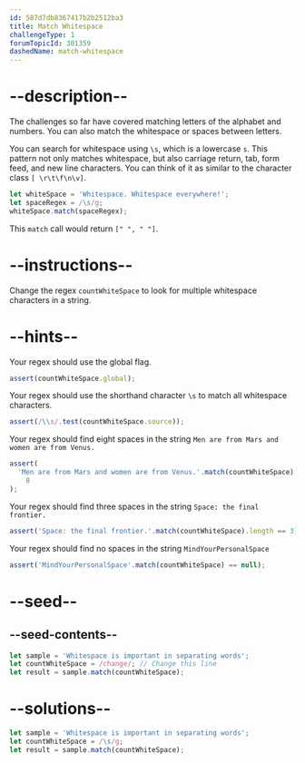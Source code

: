 ```yaml
---
id: 587d7db8367417b2b2512ba3
title: Match Whitespace
challengeType: 1
forumTopicId: 301359
dashedName: match-whitespace
---
```


# --description--

The challenges so far have covered matching letters of the alphabet and numbers. You can also match the whitespace or spaces between letters.

You can search for whitespace using `\s`, which is a lowercase `s`. This pattern not only matches whitespace, but also carriage return, tab, form feed, and new line characters. You can think of it as similar to the character class `[ \r\t\f\n\v]`.

```js
let whiteSpace = 'Whitespace. Whitespace everywhere!';
let spaceRegex = /\s/g;
whiteSpace.match(spaceRegex);
```

This `match` call would return `[" ", " "]`.

# --instructions--

Change the regex `countWhiteSpace` to look for multiple whitespace characters in a string.

# --hints--

Your regex should use the global flag.

```js
assert(countWhiteSpace.global);
```

Your regex should use the shorthand character `\s` to match all whitespace characters.

```js
assert(/\\s/.test(countWhiteSpace.source));
```

Your regex should find eight spaces in the string `Men are from Mars and women are from Venus.`

```js
assert(
  'Men are from Mars and women are from Venus.'.match(countWhiteSpace).length ==
    8
);
```

Your regex should find three spaces in the string `Space: the final frontier.`

```js
assert('Space: the final frontier.'.match(countWhiteSpace).length == 3);
```

Your regex should find no spaces in the string `MindYourPersonalSpace`

```js
assert('MindYourPersonalSpace'.match(countWhiteSpace) == null);
```

# --seed--

## --seed-contents--

```js
let sample = 'Whitespace is important in separating words';
let countWhiteSpace = /change/; // Change this line
let result = sample.match(countWhiteSpace);
```

# --solutions--

```js
let sample = 'Whitespace is important in separating words';
let countWhiteSpace = /\s/g;
let result = sample.match(countWhiteSpace);
```
